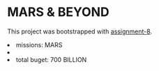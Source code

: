 # MARS & BEYOND

This project was bootstrapped with [assignment-8](https://assignment-8-react.netlify.app/).

<li>missions: MARS<li/><li>total buget: 700 BILLION</li>
